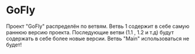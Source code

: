 # GoFly
Проект "GoFly" распределён по ветвям.
Ветвь 1 содержит в себе самую раннюю версию проекта.
Последующие ветви (1.1 , 1.2 и т.д) будут содержать в себе более новые версии. Ветвь "Main" использоваться не будет!

